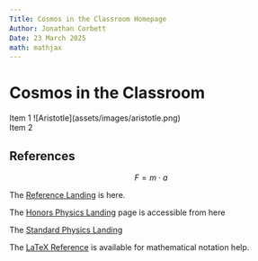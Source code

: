 ```yaml
---
Title: Cosmos in the Classroom Homepage
Author: Jonathan Corbett
Date: 23 March 2025
math: mathjax
---
```


# Cosmos in the Classroom

<div class="flex-container">
    <div class="flex-item">Item 1
    ![Aristotle](assets/images/aristotle.png)
    </div>
    <div class="flex-item">Item 2
    </div>




## References

$$F=m \cdot a$$

The [Reference Landing] is here.

The [Honors Physics Landing] page is accessible from here

The [Standard Physics Landing]

The [LaTeX Reference] is available for mathematical notation help.

</div>


[Reference Landing]: https://cosmosintheclassroom.org/src/ref/ref_lib
[Honors Physics Landing]: https://cosmosintheclassroom.org/src/hphys/hphys_landing
[Meteor]: https://cosmosintheclassroom.org/src/assets/images/meteor.png
[Standard Physics Landing]: https://cosmosintheclassroom.org/src/sphys/sphys_overview
[LaTeX Reference]: https://cosmosintheclassroom.org/src/ref/ref_latex
